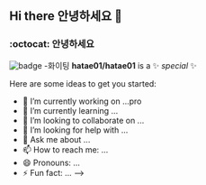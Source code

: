 ## Hi there 안녕하세요  👋
### :octocat: 안녕하세요 

![badge](https://img.shields.io/badge/Hanbit%20Cat-Hello%20GitHub-orange)
-화이팅
**hatae01/hatae01** is a ✨ _special_ ✨


Here are some ideas to get you started:
                   
- 🔭 I’m currently working on ...pro
- 🌱 I’m currently learning ...
- 👯 I’m looking to collaborate on ...
- 🤔 I’m looking for help with ...
- 💬 Ask me about ...
- 📫 How to reach me: ...
- 😄 Pronouns: ...
- ⚡ Fun fact: ...
-->
